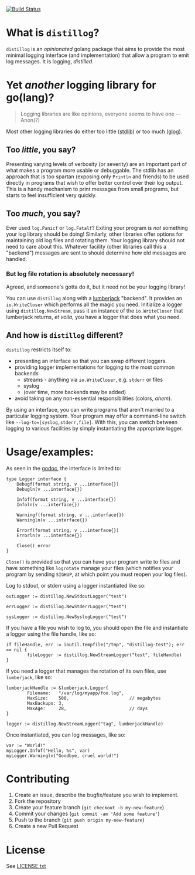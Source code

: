 [![Build Status](https://travis-ci.org/amoghe/distillog.svg)](https://travis-ci.org/amoghe/distillog)

# What is `distillog`?

`distillog` is an _opinionated_ golang package that aims to provide the most
minimal logging interface (and implementation) that allow a program to emit log
messages. It is logging, _distilled_.

# Yet _another_ logging library for go(lang)?

> Logging libraries are like opinions, everyone seems to have one -- Anon(?)

Most other logging libraries do either too little ([stdlib](https://golang.org/pkg/log/))
or too much ([glog](https://github.com/golang/glog)).

## Too _little_, you say?

Presenting varying levels of verbosity (or severity) are an important part of
what makes a program more usable or debuggable. The stdlib has an approach that is
too spartan (exposing only `Println` and friends) to be used directly in programs
that wish to offer better control over their log output. This is a handy
mechanism to print messages from small programs, but starts to feel insufficient
very quickly.

## Too _much_, you say?

Ever used `log.Panicf` or `log.Fatalf`? Exiting your program is *not* something
your log library should be doing! Similarly, other libraries offer options for
maintaining old log files and rotating them. Your logging library should not need
to care about this. Whatever facility (other libraries call this a "backend")
messages are sent to should determine how old messages are handled.

### But log file rotation is absolutely necessary!

Agreed, and someone's gotta do it, but it need not be your logging library!

You can use `distillog` along with a [lumberjack](https://github.com/natefinch/lumberjack)
"backend". It provides an `io.WriteCloser` which performs all the magic you need. Initialize
a logger using `distillog.NewStream`, pass it an instance of the `io.WriteCloser`
that lumberjack returns, _et voila_, you have a logger that does what you need.

## And how is `distillog` different?

`distillog` restricts itself to:
- presenting an interface so that you can swap different loggers.
- providing logger implementations for logging to the most common backends
	- streams - anything via `io.WriteCloser`, e.g. `stderr` or files
	- syslog
	- (over time, more backends may be added)
- avoid taking on any non-essential responsibilities (colors, _ahem_).

By using an interface, you can write programs that aren't married to a particular
logging system. Your program may offer a command-line switch like `--log-to=[syslog,stderr,file]`.
With this, you can switch between logging to
various facilities by simply instantiating the appropriate logger.

# Usage/examples:

As seen in the [godoc](https://godoc.org/github.com/amoghe/distillog#Logger),
the interface is limited to:

```golang
type Logger interface {
	Debugf(format string, v ...interface{})
	Debugln(v ...interface{})

	Infof(format string, v ...interface{})
	Infoln(v ...interface{})

	Warningf(format string, v ...interface{})
	Warningln(v ...interface{})

	Errorf(format string, v ...interface{})
	Errorln(v ...interface{})

	Close() error
}
```

`Close()` is provided so that you can have your program write to files and
have something like `logrotate` manage your files (which notifies your program
by sending `SIGHUP`, at which point you must reopen your log files).

Log to stdout, or stderr using a logger instantiated like so:

```golang
outLogger := distillog.NewStdoutLogger("test")

errLogger := distillog.NewStderrLogger("test")

sysLogger := distillog.NewSyslogLogger("test")
```

If you have a file you wish to log to, you should open the file and instantiate
a logger using the file handle, like so:

```golang
if fileHandle, err := ioutil.Tempfile("/tmp", "distillog-test"); err == nil {
        fileLogger := distillog.NewStreamLogger("test", fileHandle)
}
```

If you need a logger that manages the rotation of its own files, use `lumberjack`,
like so:

```golang
lumberjackHandle := &lumberjack.Logger{
        Filename:   "/var/log/myapp/foo.log",
        MaxSize:    500,                       // megabytes
        MaxBackups: 3,
        MaxAge:     28,                        // days
}

logger := distillog.NewStreamLogger("tag", lumberjackHandle)
```

Once instantiated, you can log messages, like so:

```golang
var := "World!"
myLogger.Infof("Hello, %s", var)
myLogger.Warningln("Goodbye, cruel world!")

```

# Contributing

1. Create an issue, describe the bugfix/feature you wish to implement.
2. Fork the repository
3. Create your feature branch (`git checkout -b my-new-feature`)
4. Commit your changes (`git commit -am 'Add some feature'`)
5. Push to the branch (`git push origin my-new-feature`)
6. Create a new Pull Request

# License

See [LICENSE.txt](LICENSE.txt)
